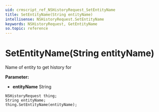 ```yaml
---
uid: crmscript_ref_NSHistoryRequest_SetEntityName
title: SetEntityName(String entityName)
intellisense: NSHistoryRequest.SetEntityName
keywords: NSHistoryRequest, GetEntityName
so.topic: reference
---
```


# SetEntityName(String entityName)

Name of entity to get history for

**Parameter:** 
* **entityName** String

```crmscript
NSHistoryRequest thing;
String entityName;
thing.SetEntityName(entityName);
```

